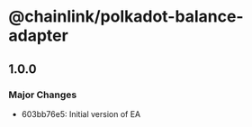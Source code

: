 # @chainlink/polkadot-balance-adapter

## 1.0.0

### Major Changes

- 603bb76e5: Initial version of EA
